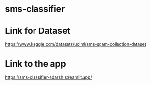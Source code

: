 # sms-classifier
# Link for Dataset
https://www.kaggle.com/datasets/uciml/sms-spam-collection-dataset
# Link to the app
https://sms-classifier-adarsh.streamlit.app/
